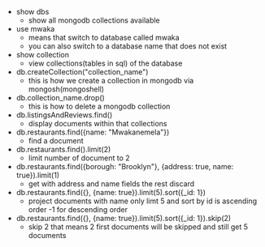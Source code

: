 - show dbs
   - show all mongodb collections available
- use mwaka
   - means that switch to database called mwaka
   - you can also switch to a database name that does not exist
- show collection
   - view collections(tables in sql) of the database
- db.createCollection("collection_name")
   - this is how we create a collection in mongodb via mongosh(mongoshell)
- db.collection_name.drop()
   - this is how to delete a mongodb collection
- db.listingsAndReviews.find()
   - display documents within that collections
- db.restaurants.find({name: "Mwakanemela"})
   - find a document
- db.restaurants.find().limit(2)
   - limit number of document to 2
- db.restaurants.find({borough: "Brooklyn"}, {address: true, name: true}).limit(1)
   - get with address and name fields the rest discard
- db.restaurants.find({}, {name: true}).limit(5).sort({_id: 1})
   - project documents with name only limt 5 and sort by id is ascending order -1 for descending order
- db.restaurants.find({}, {name: true}).limit(5).sort({_id: 1}).skip(2)
   - skip 2 that means 2 first documents will be skipped and still get 5 documents

